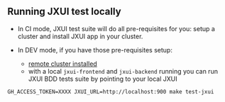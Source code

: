 ## Running JXUI test locally
* In CI mode, JXUI test suite will do all pre-requisites for you: setup a cluster and install JXUI app in your cluster.

*  In DEV mode, if you have those pre-requisites setup:
    * [remote cluster installed](https://docs.cloudbees.com/docs/cloudbees-jenkins-x-distribution/latest/install-guide/cluster) 
    * with a local `jxui-frontend` and `jxui-backend` running
you can run JXUI BDD tests suite by pointing to your local JXUI
```
GH_ACCESS_TOKEN=XXXX JXUI_URL=http://localhost:900 make test-jxui
```